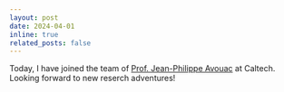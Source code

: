 ```yaml
---
layout: post
date: 2024-04-01
inline: true
related_posts: false
---
```


Today, I have joined the team of <a href='https://www.gps.caltech.edu/people/jean-philippe-avouac'>Prof. Jean-Philippe Avouac</a> at Caltech. Looking forward to new reserch adventures!
